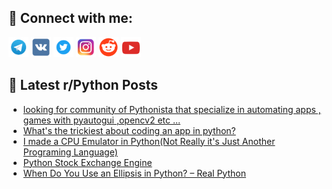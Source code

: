 ## 🔎 Connect with me:
[<img src="https://github.com/bullbesh/bullbesh/blob/main/images/Telegram.png" width="32" height="32" />](https://t.me/bullbesh)
[<img src="https://github.com/bullbesh/bullbesh/blob/main/images/VK.png" width="32" height="32" />](https://vk.com/bullbesh)
[<img src="https://github.com/bullbesh/bullbesh/blob/main/images/Twitter.png" width="32" height="32" />](https://twitter.com/bullbesh1)
[<img src="https://github.com/bullbesh/bullbesh/blob/main/images/Instagram.png" width="32" height="32" />](https://www.instagram.com/bullbesh)
[<img src="https://github.com/bullbesh/bullbesh/blob/main/images/Reddit.png" width="32" height="32" />](https://www.reddit.com/user/bullbesh)
[<img src="https://github.com/bullbesh/bullbesh/blob/main/images/YouTube.png" width="32" height="32" />](https://www.youtube.com/channel/UCtfjRs6uzgq5mfm8S06WTcg)

## 📕 Latest r/Python Posts
<!-- BLOG-POST-LIST:START -->
- [looking for community of Pythonista that specialize in automating apps , games with pyautogui ,opencv2 etc ...](https://www.reddit.com/r/Python/comments/xjbgs2/looking_for_community_of_pythonista_that/)
- [What&#39;s the trickiest about coding an app in python?](https://www.reddit.com/r/Python/comments/xjbank/whats_the_trickiest_about_coding_an_app_in_python/)
- [I made a CPU Emulator in Python&lpar;Not Really it&#39;s Just Another Programing Language&rpar;](https://www.reddit.com/r/Python/comments/xjas97/i_made_a_cpu_emulator_in_pythonnot_really_its/)
- [Python Stock Exchange Engine](https://www.reddit.com/r/Python/comments/xja6ui/python_stock_exchange_engine/)
- [When Do You Use an Ellipsis in Python? – Real Python](https://www.reddit.com/r/Python/comments/xja07d/when_do_you_use_an_ellipsis_in_python_real_python/)
<!-- BLOG-POST-LIST:END -->
